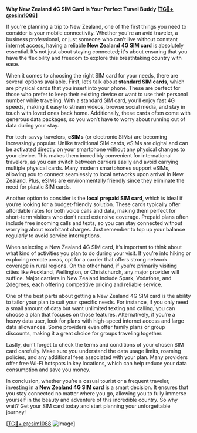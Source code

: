 **Why New Zealand 4G SIM Card is Your Perfect Travel Buddy [[TG💪+ @esim1088](https://t.me/s/esim1088)]**

If you're planning a trip to New Zealand, one of the first things you need to consider is your mobile connectivity. Whether you're an avid traveler, a business professional, or just someone who can't live without constant internet access, having a reliable **New Zealand 4G SIM card** is absolutely essential. It’s not just about staying connected; it's about ensuring that you have the flexibility and freedom to explore this breathtaking country with ease.

When it comes to choosing the right SIM card for your needs, there are several options available. First, let’s talk about **standard SIM cards**, which are physical cards that you insert into your phone. These are perfect for those who prefer to keep their existing device or want to use their personal number while traveling. With a standard SIM card, you’ll enjoy fast 4G speeds, making it easy to stream videos, browse social media, and stay in touch with loved ones back home. Additionally, these cards often come with generous data packages, so you won’t have to worry about running out of data during your stay.

For tech-savvy travelers, **eSIMs** (or electronic SIMs) are becoming increasingly popular. Unlike traditional SIM cards, eSIMs are digital and can be activated directly on your smartphone without any physical changes to your device. This makes them incredibly convenient for international travelers, as you can switch between carriers easily and avoid carrying multiple physical cards. Many modern smartphones support eSIMs, allowing you to connect seamlessly to local networks upon arrival in New Zealand. Plus, eSIMs are environmentally friendly since they eliminate the need for plastic SIM cards.

Another option to consider is the **local prepaid SIM card**, which is ideal if you’re looking for a budget-friendly solution. These cards typically offer affordable rates for both voice calls and data, making them perfect for short-term visitors who don’t need extensive coverage. Prepaid plans often include free incoming calls and texts, so you can stay connected without worrying about exorbitant charges. Just remember to top up your balance regularly to avoid service interruptions.

When selecting a New Zealand 4G SIM card, it’s important to think about what kind of activities you plan to do during your visit. If you’re into hiking or exploring remote areas, opt for a carrier that offers strong network coverage in rural regions. On the other hand, if you’re primarily visiting cities like Auckland, Wellington, or Christchurch, any major provider will suffice. Major carriers in New Zealand include Spark, Vodafone, and 2degrees, each offering competitive pricing and reliable service.

One of the best parts about getting a New Zealand 4G SIM card is the ability to tailor your plan to suit your specific needs. For instance, if you only need a small amount of data but want unlimited texting and calling, you can choose a plan that focuses on those features. Alternatively, if you’re a heavy data user, look for plans with high-speed internet access and large data allowances. Some providers even offer family plans or group discounts, making it a great choice for groups traveling together.

Lastly, don’t forget to check the terms and conditions of your chosen SIM card carefully. Make sure you understand the data usage limits, roaming policies, and any additional fees associated with your plan. Many providers offer free Wi-Fi hotspots in key locations, which can help reduce your data consumption and save you money.

In conclusion, whether you’re a casual tourist or a frequent traveler, investing in a **New Zealand 4G SIM card** is a smart decision. It ensures that you stay connected no matter where you go, allowing you to fully immerse yourself in the beauty and adventure of this incredible country. So why wait? Get your SIM card today and start planning your unforgettable journey! 

[[TG💪+ @esim1088](https://t.me/s/esim1088) ![Image](https://i.postimg.cc/Y0z9fWf4/image.png)]